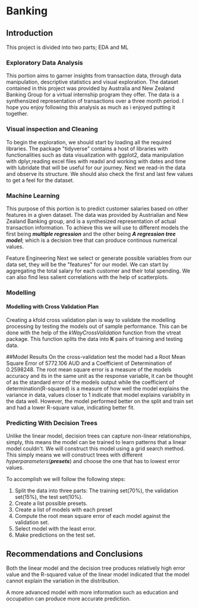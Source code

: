 # Banking

## Introduction
This project is divided into two parts; EDA and ML

### Exploratory Data Analysis
This portion aims to garner insights from transaction data, through data manipulation, descriptive statistics and visual exploration. The dataset contained in this project was provided by Australia and New Zealand Banking Group for a virtual internship program they offer. The data is a synthensized representation of transactions over a three month period. I hope you enjoy following this analysis as much as i enjoyed putting it together.

### Visual inspection and Cleaning
To begin the exploration, we should start by loading all the required libraries. The package "tidyverse" contains a host of libraries with functionalities such as data visualization with ggplot2, data manipulation with dplyr,reading excel files with readxl and working with dates and time with lubridate that will be useful for our journey. Next we read-in the data and observe its structure. We should also check the first and last few values to get a feel for the dataset.

### Machine Learning
This purpose of this portion is to predict customer salaries based on other features in a given dataset. The data was provided by Austrialian and New Zealand Banking group, and is a synthesized representation of actual transaction information. To achieve this we will use to different models the first being ***multiple regression*** and the other being ***A regression tree model***; which is a decision tree that can produce continous numerical values.

Feature Engineering
Next we select or generate possible variables from our data set, they will be the "features" for our model. We can start by aggregating the total salary for each customer and their total spending. We can also find less salient correlations with the help of scatterplots.

### **Modelling**

#### Modelling with Cross Validation Plan

Creating a kfold cross validation plan is way to validate the modelling processing by testing the models out of sample performance. This can be done with the help of the *kWayCrossValidation* function from the vtreat package. This function splits the data into **K** pairs of training and testing data.

##Model Results
On the cross-validation test the model had a Root Mean Square Error of 5772.106 AUD and a Coefficient of Determination of 0.2598248. The root mean square error is a measure of the models accuracy and its in the same unit as the response variable, it can be thought of as the standard error of the models output while the coefficient of determination(R-squared) is a measure of how well the model explains the variance in data, values closer to 1 indicate that model explains variablity in the data well. However, the model performed better on the split and train set and had a lower R-square value, indicating better fit.

###  Predicting With Decision Trees

Unlike the linear model, decision trees can capture non-linear relationships, simply, this means the model can be trained to learn patterns that a linear model couldn't. We will construct this model using a grid search method. This simply means we will construct trees with different *hyperparameters*(***presets***) and choose the one that has to lowest error values.

To accomplish we will follow the following steps:
1. Split the data into three parts: The training set(70%), the validation set(15%), the test set(10%).
2. Create a list possible presets.
3. Create a list of models with each preset
4. Compute the root mean square error of each model against the validation set.
5. Select model with the least error.
6. Make predictions on the test set.

## Recommendations and Conclusions

Both the linear model and the decision tree produces relatively high error value and the R-squared value of the linear model indicated that the model cannot explain the variation in the distribution.

A more advanced model with more information such as education and occupation can produce more accurate prediction. 
